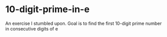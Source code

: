 # 10-digit-prime-in-e
An exercise I stumbled upon.
Goal is to find the first 10-digit prime number in consecutive digits of e

